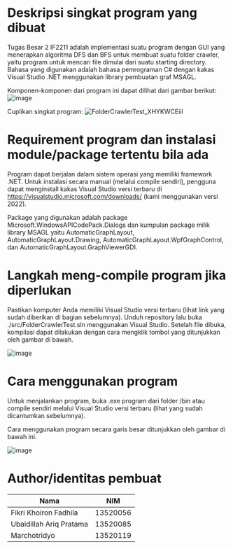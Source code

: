 # Deskripsi singkat program yang dibuat

Tugas Besar 2 IF2211 adalah implementasi suatu program dengan GUI yang menerapkan algoritma DFS dan BFS untuk membuat suatu folder crawler, yaitu program untuk mencari file dimulai dari suatu starting directory.
Bahasa yang digunakan adalah bahasa pemrograman C# dengan kakas Visual Studio .NET menggunakan library pembuatan graf MSAGL.

Komponen-komponen dari program ini dapat dilihat dari gambar berikut:
![image](https://user-images.githubusercontent.com/29671825/160084165-84b57538-f313-4538-8a3e-4e349bd8e766.png)

Cuplikan singkat program:
![FolderCrawlerTest_XHYKWCEiil](https://user-images.githubusercontent.com/29671825/160105320-4a1946a6-0b66-4a93-9d0b-66f4f8343964.gif)


# Requirement program dan instalasi module/package tertentu bila ada

Program dapat berjalan dalam sistem operasi yang memiliki framework .NET. Untuk instalasi secara manual (melalui compile sendiri), pengguna dapat menginstall kakas Visual Studio versi terbaru di https://visualstudio.microsoft.com/downloads/ (kami menggunakan versi 2022).

Package yang digunakan adalah package Microsoft.WindowsAPICodePack.Dialogs dan kumpulan package milik library MSAGL yaitu AutomaticGraphLayout, AutomaticGraphLayout.Drawing, AutomaticGraphLayout.WpfGraphControl, dan AutomaticGraphLayout.GraphViewerGDI.

# Langkah meng-compile program jika diperlukan

Pastikan komputer Anda memiliki Visual Studio versi terbaru (lihat link yang sudah diberikan di bagian sebelumnya). Unduh repository lalu buka ./src/FolderCrawlerTest.sln menggunakan Visual Studio. Setelah file dibuka, kompilasi dapat dilakukan dengan cara mengklik tombol yang ditunjukkan oleh gambar di bawah.

![image](https://user-images.githubusercontent.com/29671825/160085538-28622d59-36be-40c5-91ad-a0c65609a5b7.png)

# Cara menggunakan program

Untuk menjalankan program, buka .exe program dari folder /bin atau compile sendiri melalui Visual Studio versi terbaru (lihat yang sudah dicantumkan sebelumnya).

Cara menggunakan program secara garis besar ditunjukkan oleh gambar di bawah ini.

![image](https://user-images.githubusercontent.com/29671825/160086153-2c5515bb-1c6d-44b8-9aac-23a0ff22221f.png)

# Author/identitas pembuat

| Nama                    | NIM      |
| ----------------------- | -------- |
| Fikri Khoiron Fadhila   | 13520056 |
| Ubaidillah Ariq Pratama | 13520085 |
| Marchotridyo            | 13520119 |
